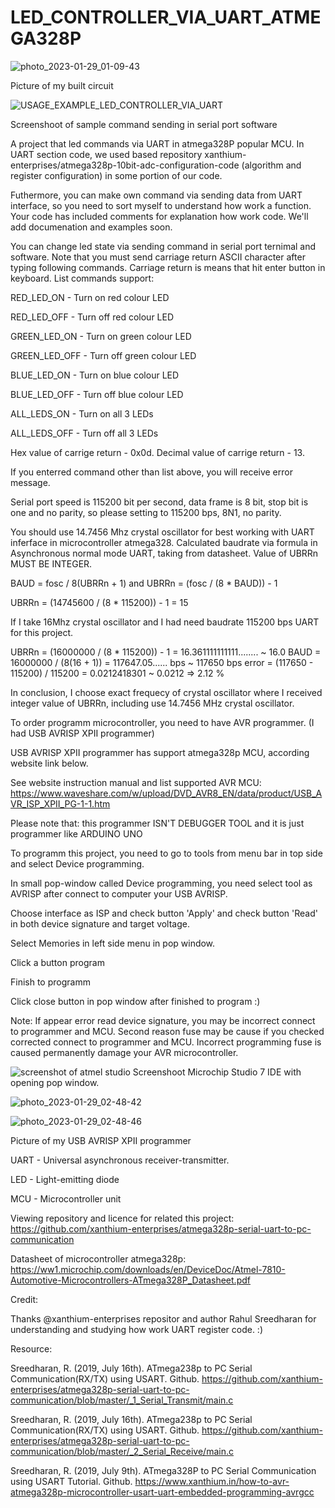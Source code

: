 # LED_CONTROLLER_VIA_UART_ATMEGA328P

![photo_2023-01-29_01-09-43](https://user-images.githubusercontent.com/55639759/215300296-2994a4ad-1662-4f3e-8355-27595402f319.jpg)

Picture of my built circuit

![USAGE_EXAMPLE_LED_CONTROLLER_VIA_UART](https://user-images.githubusercontent.com/55639759/215300395-cce92c3f-6182-4ca4-8105-6162b3f6c053.png)

Screenshoot of sample command sending in serial port software

A project that led commands via UART in atmega328P popular MCU. In UART section code, we used based repository xanthium-enterprises/atmega328p-10bit-adc-configuration-code (algorithm and register configuration) in some portion of our code. 

Futhermore, you can make own command via sending data from UART interface, so you need to sort myself to understand how work a function. Your code has included comments for explanation how work code. We'll add documenation and examples soon. 

You can change led state via sending command in serial port ternimal and software. Note that you must send carriage return ASCII character after typing following commands. Carriage return is means that hit enter button in keyboard. 
List commands support: 

RED_LED_ON - Turn on red colour LED  

RED_LED_OFF - Turn off red colour LED 

GREEN_LED_ON - Turn on green colour LED

GREEN_LED_OFF - Turn off green colour LED

BLUE_LED_ON - Turn on blue colour LED

BLUE_LED_OFF - Turn off blue colour LED 

ALL_LEDS_ON - Turn on all 3 LEDs

ALL_LEDS_OFF - Turn off all 3 LEDs

Hex value of carrige return - 0x0d.
Decimal value of carrige return - 13.

If you enterred command other than list above, you will receive error message.   

Serial port speed is 115200 bit per second, data frame is 8 bit, stop bit is one and no parity, so please setting to 115200 bps, 8N1, no parity.

You should use 14.7456 Mhz crystal oscillator for best working with UART inferface in microcontroller atmega328.
Calculated baudrate via formula in Asynchronous normal mode UART, taking from datasheet. Value of UBRRn MUST BE INTEGER.  

BAUD = fosc / 8(UBRRn + 1) and UBRRn = (fosc / (8 * BAUD)) - 1

UBRRn = (14745600 / (8 * 115200)) - 1 = 15 

If I take 16Mhz crystal oscillator and I had need baudrate 115200 bps UART for this project.   

UBRRn = (16000000 / (8 * 115200)) - 1 = 16.361111111111........ ~ 16.0 
BAUD = 16000000 / (8(16 + 1)) = 117647.05...... bps ~ 117650 bps 
error = (117650 - 115200) / 115200 = 0.0212418301 ~ 0.0212 => 2.12 % 

In conclusion, I choose exact frequecy of crystal oscillator where I received integer value of UBRRn, including use 14.7456 MHz crystal oscillator. 

To order programm microcontroller, you need to have AVR programmer. (I had USB AVRISP XPII programmer) 

USB AVRISP XPII programmer has support atmega328p MCU, according website link below. 

See website instruction manual and list supported AVR MCU: https://www.waveshare.com/w/upload/DVD_AVR8_EN/data/product/USB_AVR_ISP_XPII_PG-1-1.htm

Please note that: this programmer ISN'T DEBUGGER TOOL and it is just programmer like ARDUINO UNO

To programm this project, you need to go to tools from menu bar in top side and select Device programming. 

In small pop-window called Device programming, you need select tool as AVRISP after connect to computer your USB AVRISP.

Choose interface as ISP and check button 'Apply' and check button 'Read' in both device signature and target voltage. 

Select Memories in left side menu in pop window. 

Click a button program

Finish to programm

Click close button in pop window after finished to program :)

Note: If appear error read device signature, you may be incorrect connect to programmer and MCU. Second reason fuse may be cause if you checked corrected connect to programmer and MCU. Incorrect programming fuse is caused permanently damage your AVR microcontroller.  

![screenshot of atmel studio](https://user-images.githubusercontent.com/55639759/215302219-0fa8eccc-5766-449a-9953-031b8722ec50.png)
Screenshoot Microchip Studio 7 IDE with opening pop window.

![photo_2023-01-29_02-48-42](https://user-images.githubusercontent.com/55639759/215302786-2264337d-51cc-4ed0-9ff1-f0a527978a5d.jpg)

![photo_2023-01-29_02-48-46](https://user-images.githubusercontent.com/55639759/215302789-3b72cfda-e28c-4588-b740-271d18782ed5.jpg)

Picture of my USB AVRISP XPII programmer

UART - Universal asynchronous receiver-transmitter. 

LED -  Light-emitting diode

MCU - Microcontroller unit

Viewing repository and licence for related this project: https://github.com/xanthium-enterprises/atmega328p-serial-uart-to-pc-communication

Datasheet of microcontroller atmega328p: https://ww1.microchip.com/downloads/en/DeviceDoc/Atmel-7810-Automotive-Microcontrollers-ATmega328P_Datasheet.pdf

Credit: 

Thanks @xanthium-enterprises repositor and author Rahul Sreedharan for understanding and studying how work UART register code. :)

Resource: 

Sreedharan, R. (2019, July 16th). ATmega238p to PC Serial Communication(RX/TX) using USART. Github. https://github.com/xanthium-enterprises/atmega328p-serial-uart-to-pc-communication/blob/master/_1_Serial_Transmit/main.c

Sreedharan, R. (2019, July 16th). ATmega238p to PC Serial Communication(RX/TX) using USART. Github. https://github.com/xanthium-enterprises/atmega328p-serial-uart-to-pc-communication/blob/master/_2_Serial_Receive/main.c

Sreedharan, R. (2019, July 9th). ATmega328P to PC Serial Communication using USART Tutorial. Github. https://www.xanthium.in/how-to-avr-atmega328p-microcontroller-usart-uart-embedded-programming-avrgcc
